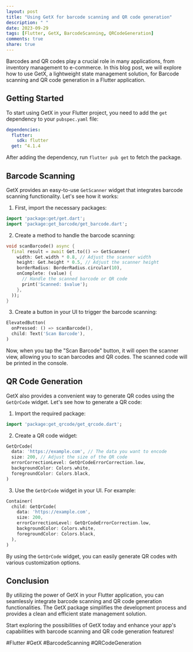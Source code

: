 ```yaml
---
layout: post
title: "Using GetX for barcode scanning and QR code generation"
description: " "
date: 2023-09-29
tags: [Flutter, GetX, BarcodeScanning, QRCodeGeneration]
comments: true
share: true
---
```


Barcodes and QR codes play a crucial role in many applications, from inventory management to e-commerce. In this blog post, we will explore how to use GetX, a lightweight state management solution, for Barcode scanning and QR code generation in a Flutter application.

## Getting Started

To start using GetX in your Flutter project, you need to add the `get` dependency to your `pubspec.yaml` file:

```yaml
dependencies:
  flutter:
    sdk: flutter
  get: ^4.1.4
```

After adding the dependency, run `flutter pub get` to fetch the package.

## Barcode Scanning

GetX provides an easy-to-use `GetScanner` widget that integrates barcode scanning functionality. Let's see how it works:

1. First, import the necessary packages:

```dart
import 'package:get/get.dart';
import 'package:get_barcode/get_barcode.dart';
```

2. Create a method to handle the barcode scanning:

```dart
void scanBarcode() async {
  final result = await Get.to(() => GetScanner(
    width: Get.width * 0.8, // Adjust the scanner width
    height: Get.height * 0.5, // Adjust the scanner height
    borderRadius: BorderRadius.circular(10),
    onComplete: (value) {
      // Handle the scanned barcode or QR code
      print('Scanned: $value');
    },
  ));
}
```

3. Create a button in your UI to trigger the barcode scanning:

```dart
ElevatedButton(
  onPressed: () => scanBarcode(),
  child: Text('Scan Barcode'),
)
```

Now, when you tap the "Scan Barcode" button, it will open the scanner view, allowing you to scan barcodes and QR codes. The scanned code will be printed in the console.

## QR Code Generation

GetX also provides a convenient way to generate QR codes using the `GetQrCode` widget. Let's see how to generate a QR code:

1. Import the required package:

```dart
import 'package:get_qrcode/get_qrcode.dart';
```

2. Create a QR code widget:

```dart
GetQrCode(
  data: 'https://example.com', // The data you want to encode
  size: 200, // Adjust the size of the QR code
  errorCorrectionLevel: GetQrCodeErrorCorrection.low,
  backgroundColor: Colors.white,
  foregroundColor: Colors.black,
)
```

3. Use the `GetQrCode` widget in your UI. For example:

```dart
Container(
  child: GetQrCode(
    data: 'https://example.com',
    size: 200,
    errorCorrectionLevel: GetQrCodeErrorCorrection.low,
    backgroundColor: Colors.white,
    foregroundColor: Colors.black,
  ),
)
```

By using the `GetQrCode` widget, you can easily generate QR codes with various customization options.

## Conclusion

By utilizing the power of GetX in your Flutter application, you can seamlessly integrate barcode scanning and QR code generation functionalities. The GetX package simplifies the development process and provides a clean and efficient state management solution.

Start exploring the possibilities of GetX today and enhance your app's capabilities with barcode scanning and QR code generation features!

#Flutter #GetX #BarcodeScanning #QRCodeGeneration